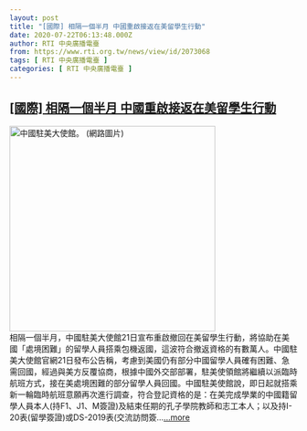 ```yaml
---
layout: post
title: "[國際] 相隔一個半月 中國重啟接返在美留學生行動"
date: 2020-07-22T06:13:48.000Z
author: RTI 中央廣播電臺
from: https://www.rti.org.tw/news/view/id/2073068
tags: [ RTI 中央廣播電臺 ]
categories: [ RTI 中央廣播電臺 ]
---
```

<!--1595398428000-->
[[國際] 相隔一個半月 中國重啟接返在美留學生行動](https://www.rti.org.tw/news/view/id/2073068)
------

<div>
<img src="https://static.rti.org.tw/assets/thumbnails/2020/07/22/fe2887e1124cc084ad6aa0d80fdb50eb.jpg" width="360" alt="中國駐美大使館。 (網路圖片)" title="中國駐美大使館。 (網路圖片)"><br>相隔一個半月，中國駐美大使館21日宣布重啟撤回在美留學生行動，將協助在美國「處境困難」的留學人員搭乘包機返國，這波符合撤返資格的有數萬人。中國駐美大使館官網21日發布公告稱，考慮到美國仍有部分中國留學人員確有困難、急需回國，經過與美方反覆協商，根據中國外交部部署，駐美使領館將繼續以派臨時航班方式，接在美處境困難的部分留學人員回國。中國駐美使館說，即日起就搭乘新一輪臨時航班意願再次進行調查，符合登記資格的是：在美完成學業的中國籍留學人員本人(持F1、J1、M簽證)及結束任期的孔子學院教師和志工本人；以及持I-20表(留學簽證)或DS-2019表(交流訪問簽...<a target="_blank" href="https://www.rti.org.tw/news/view/id/2073068">...more</a>
</div>
